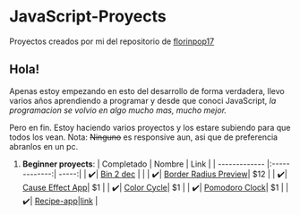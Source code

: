 # JavaScript-Proyects
Proyectos creados por mi del repositorio de [florinpop17](https://github.com/florinpop17/app-ideas.git)

## Hola! 
Apenas estoy empezando en esto del desarrollo de forma verdadera, llevo varios años aprendiendo a programar y desde que conoci JavaScript, *la programacion se volvio en algo mucho mas, mucho mejor.*

Pero en fin. Estoy haciendo varios proyectos y los estare subiendo para que todos los vean.
Nota: ~~Ninguno~~ es responsive aun, asi que de preferencia abranlos en un pc.


1. **Beginner proyects**:
    | Completado    | Nombre        | Link  |
    | ------------- |:-------------:| -----:|
    | :heavy_check_mark:| [Bin 2 dec](https://github.com/SevroAuBarca/JavaScript-Proyects/tree/main/1.-Beginner/binarioADecimal 'Repositorio') |           |
    | :heavy_check_mark:| [Border Radius Preview](https://github.com/SevroAuBarca/JavaScript-Proyects/tree/main/1.-Beginner/Border%20Radius%20Preview)|   $12 |
    | :heavy_check_mark:| [Cause Effect App](https://github.com/SevroAuBarca/JavaScript-Proyects/tree/main/1.-Beginner/Cause%20Effect%20app)|    $1 |
    | :heavy_check_mark:| [Color Cycle](https://github.com/SevroAuBarca/JavaScript-Proyects/tree/main/1.-Beginner/Color%20Cycle)|    $1 |
    | :heavy_check_mark:| [Pomodoro Clock](https://github.com/SevroAuBarca/JavaScript-Proyects/tree/main/1.-Beginner/Pomodoro%20Clock)|    $1 |
    | :heavy_check_mark:| [Recipe-app](https://github.com/SevroAuBarca/JavaScript-Proyects/tree/main/1.-Beginner/Recipe-app)|[link](https://random-meal-generator-sable.vercel.app) |

